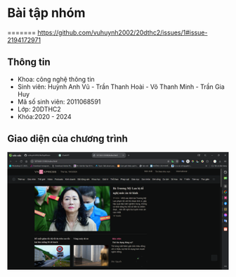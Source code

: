 

# Bài tập nhóm
=======
https://github.com/vuhuynh2002/20dthc2/issues/1#issue-2194172971


 
## Thông tin
* Khoa: công nghệ thông tin
* Sinh viên: Huỳnh Anh Vũ -  Trần Thanh Hoài - Võ Thanh Minh - Trần Gia Huy
* Mã số sinh viên: 2011068591
* Lớp: 20DTHC2
* Khóa:2020 - 2024
## Giao diện của chương trình

![Giao diện 1](https://github.com/vuhuynh2002/BaiTapNhom/blob/master/Screenshot%202024-03-20%20122515.png)
